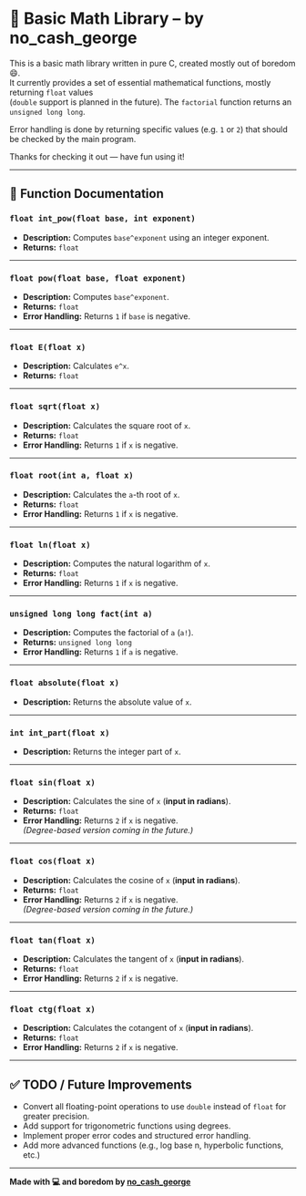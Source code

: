 # 🧮 Basic Math Library – by no_cash_george

This is a basic math library written in pure C, created mostly out of boredom 😄.  
It currently provides a set of essential mathematical functions, mostly returning `float` values  
(`double` support is planned in the future). The `factorial` function returns an `unsigned long long`.

Error handling is done by returning specific values (e.g. `1` or `2`) that should be checked by the main program.

Thanks for checking it out — have fun using it!

---

## 📄 Function Documentation

### `float int_pow(float base, int exponent)`
- **Description:** Computes `base^exponent` using an integer exponent.
- **Returns:** `float`

---

### `float pow(float base, float exponent)`
- **Description:** Computes `base^exponent`.
- **Returns:** `float`
- **Error Handling:** Returns `1` if `base` is negative.

---

### `float E(float x)`
- **Description:** Calculates `e^x`.
- **Returns:** `float`

---

### `float sqrt(float x)`
- **Description:** Calculates the square root of `x`.
- **Returns:** `float`
- **Error Handling:** Returns `1` if `x` is negative.

---

### `float root(int a, float x)`
- **Description:** Calculates the `a`-th root of `x`.
- **Returns:** `float`
- **Error Handling:** Returns `1` if `x` is negative.

---

### `float ln(float x)`
- **Description:** Computes the natural logarithm of `x`.
- **Returns:** `float`
- **Error Handling:** Returns `1` if `x` is negative.

---

### `unsigned long long fact(int a)`
- **Description:** Computes the factorial of `a` (`a!`).
- **Returns:** `unsigned long long`
- **Error Handling:** Returns `1` if `a` is negative.

---

### `float absolute(float x)`
- **Description:** Returns the absolute value of `x`.

---

### `int int_part(float x)`
- **Description:** Returns the integer part of `x`.

---

### `float sin(float x)`
- **Description:** Calculates the sine of `x` (**input in radians**).
- **Returns:** `float`
- **Error Handling:** Returns `2` if `x` is negative.  
  _(Degree-based version coming in the future.)_

---

### `float cos(float x)`
- **Description:** Calculates the cosine of `x` (**input in radians**).
- **Returns:** `float`
- **Error Handling:** Returns `2` if `x` is negative.  
  _(Degree-based version coming in the future.)_

---

### `float tan(float x)`
- **Description:** Calculates the tangent of `x` (**input in radians**).
- **Returns:** `float`
- **Error Handling:** Returns `2` if `x` is negative.

---

### `float ctg(float x)`
- **Description:** Calculates the cotangent of `x` (**input in radians**).
- **Returns:** `float`
- **Error Handling:** Returns `2` if `x` is negative.

---

## ✅ TODO / Future Improvements

- Convert all floating-point operations to use `double` instead of `float` for greater precision.
- Add support for trigonometric functions using degrees.
- Implement proper error codes and structured error handling.
- Add more advanced functions (e.g., log base n, hyperbolic functions, etc.)

---

**Made with 💻 and boredom by [no_cash_george](https://github.com/no-cash-george)**
